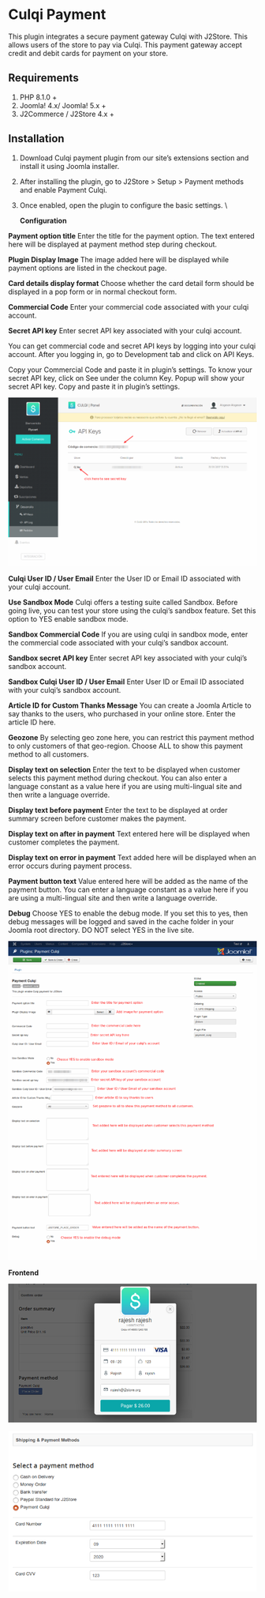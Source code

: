 # Culqi Payment

This plugin integrates a secure payment gateway Culqi with J2Store. This allows users of the store to pay via Culqi. This payment gateway accept credit and debit cards for payment on your store.

## Requirements <a href="#requirements" id="requirements"></a>

1. PHP 8.1.0 +
2. Joomla! 4.x/ Joomla! 5.x +
3. J2Commerce / J2Store 4.x +

## Installation <a href="#installation" id="installation"></a>

1. Download Culqi payment plugin from our site’s extensions section and install it using Joomla installer.
2. After installing the plugin, go to J2Store > Setup > Payment methods and enable Payment Culqi.
3.  Once enabled, open the plugin to configure the basic settings. \\

    **Configuration**

**Payment option title** Enter the title for the payment option. The text entered here will be displayed at payment method step during checkout.

**Plugin Display Image** The image added here will be displayed while payment options are listed in the checkout page.

**Card details display format** Choose whether the card detail form should be displayed in a pop form or in normal checkout form.

**Commercial Code** Enter your commercial code associated with your culqi account.

**Secret API key** Enter secret API key associated with your culqi account.

You can get commercial code and secret API keys by logging into your culqi account. After you logging in, go to Development tab and click on API Keys.

Copy your Commercial Code and paste it in plugin’s settings. To know your secret API key, click on See under the column Key. Popup will show your secret API key. Copy and paste it in plugin’s settings.

![credentials](https://raw.githubusercontent.com/j2store/doc-images/master/payment-methods/culqi-payment/culqi-api-credentials.png)

**Culqi User ID / User Email** Enter the User ID or Email ID associated with your culqi account.

**Use Sandbox Mode** Culqi offers a testing suite called Sandbox. Before going live, you can test your store using the culqi’s sandbox feature. Set this option to YES enable sandbox mode.

**Sandbox Commercial Code** If you are using culqi in sandbox mode, enter the commercial code associated with your culqi’s sandbox account.

**Sandbox secret API key** Enter secret API key associated with your culqi’s sandbox account.

**Sandbox Culqi User ID / User Email** Enter User ID or Email ID associated with your culqi’s sandbox account.

**Article ID for Custom Thanks Message** You can create a Joomla Article to say thanks to the users, who purchased in your online store. Enter the article ID here.

**Geozone** By selecting geo zone here, you can restrict this payment method to only customers of that geo-region. Choose ALL to show this payment method to all customers.

**Display text on selection** Enter the text to be displayed when customer selects this payment method during checkout. You can also enter a language constant as a value here if you are using multi-lingual site and then write a language override.

**Display text before payment** Enter the text to be displayed at order summary screen before customer makes the payment.

**Display text on after in payment** Text entered here will be displayed when customer completes the payment.

**Display text on error in payment** Text added here will be displayed when an error occurs during payment process.

**Payment button text** Value entered here will be added as the name of the payment button. You can enter a language constant as a value here if you are using a multi-lingual site and then write a language override.

**Debug** Choose YES to enable the debug mode. If you set this to yes, then debug messages will be logged and saved in the cache folder in your Joomla root directory. DO NOT select YES in the live site.

![culqi](https://raw.githubusercontent.com/j2store/doc-images/master/payment-methods/culqi-payment/culqi-plugin-config.png)

**Frontend**

![popup](https://raw.githubusercontent.com/j2store/doc-images/master/payment-methods/culqi-payment/culqi-popupform.png)

![checkout](https://raw.githubusercontent.com/j2store/doc-images/master/payment-methods/culqi-payment/culqi-demo-checkout-form.png)
